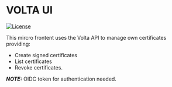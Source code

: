 # VOLTA UI

[![License](https://img.shields.io/badge/License-Apache%202.0-blue.svg)](LICENSE)

This mircro frontent uses the Volta API to manage own certificates providing:

- Create signed certificates
- List certificates
- Revoke certificates.

**_NOTE:_** OIDC token for authentication needed.
